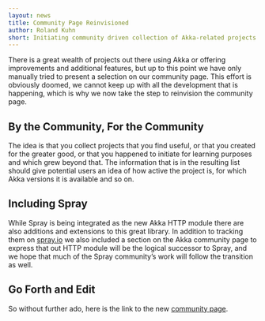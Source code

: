 ```yaml
---
layout: news
title: Community Page Reinvisioned
author: Roland Kuhn
short: Initiating community driven collection of Akka-related projects
---
```


There is a great wealth of projects out there using Akka or offering
improvements and additional features, but up to this point we have only
manually tried to present a selection on our community page. This effort is
obviously doomed, we cannot keep up with all the development that is happening,
which is why we now take the step to reinvision the community page.

## By the Community, For the Community

The idea is that you collect projects that you find useful, or that you created
for the greater good, or that you happened to initiate for learning purposes
and which grew beyond that. The information that is in the resulting list
should give potential users an idea of how active the project is, for which
Akka versions it is available and so on.

## Including Spray

While Spray is being integrated as the new Akka HTTP module there are also
additions and extensions to this great library. In addition to tracking them on
[spray.io](http://spray.io/) we also included a section on the Akka community
page to express that out HTTP module will be the logical successor to Spray,
and we hope that much of the Spray community’s work will follow the transition
as well.

## Go Forth and Edit

So without further ado, here is the link to the new [community page](/community).
